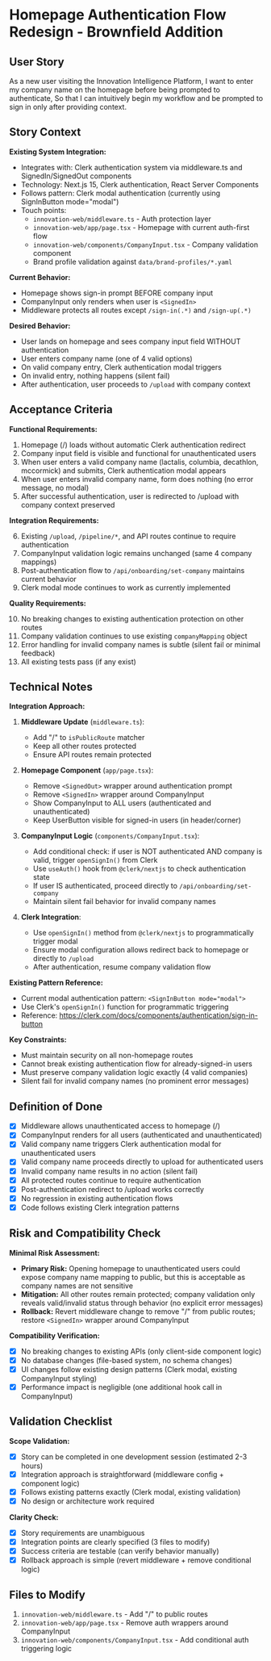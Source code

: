 # Homepage Authentication Flow Redesign - Brownfield Addition

## User Story

As a new user visiting the Innovation Intelligence Platform,
I want to enter my company name on the homepage before being prompted to authenticate,
So that I can intuitively begin my workflow and be prompted to sign in only after providing context.

## Story Context

**Existing System Integration:**

- Integrates with: Clerk authentication system via middleware.ts and SignedIn/SignedOut components
- Technology: Next.js 15, Clerk authentication, React Server Components
- Follows pattern: Clerk modal authentication (currently using SignInButton mode="modal")
- Touch points:
  - `innovation-web/middleware.ts` - Auth protection layer
  - `innovation-web/app/page.tsx` - Homepage with current auth-first flow
  - `innovation-web/components/CompanyInput.tsx` - Company validation component
  - Brand profile validation against `data/brand-profiles/*.yaml`

**Current Behavior:**
- Homepage shows sign-in prompt BEFORE company input
- CompanyInput only renders when user is `<SignedIn>`
- Middleware protects all routes except `/sign-in(.*)` and `/sign-up(.*)`

**Desired Behavior:**
- User lands on homepage and sees company input field WITHOUT authentication
- User enters company name (one of 4 valid options)
- On valid company entry, Clerk authentication modal triggers
- On invalid entry, nothing happens (silent fail)
- After authentication, user proceeds to `/upload` with company context

## Acceptance Criteria

**Functional Requirements:**

1. Homepage (/) loads without automatic Clerk authentication redirect
2. Company input field is visible and functional for unauthenticated users
3. When user enters a valid company name (lactalis, columbia, decathlon, mccormick) and submits, Clerk authentication modal appears
4. When user enters invalid company name, form does nothing (no error message, no modal)
5. After successful authentication, user is redirected to /upload with company context preserved

**Integration Requirements:**

6. Existing `/upload`, `/pipeline/*`, and API routes continue to require authentication
7. CompanyInput validation logic remains unchanged (same 4 company mappings)
8. Post-authentication flow to `/api/onboarding/set-company` maintains current behavior
9. Clerk modal mode continues to work as currently implemented

**Quality Requirements:**

10. No breaking changes to existing authentication protection on other routes
11. Company validation continues to use existing `companyMapping` object
12. Error handling for invalid company names is subtle (silent fail or minimal feedback)
13. All existing tests pass (if any exist)

## Technical Notes

**Integration Approach:**

1. **Middleware Update** (`middleware.ts`):
   - Add "/" to `isPublicRoute` matcher
   - Keep all other routes protected
   - Ensure API routes remain protected

2. **Homepage Component** (`app/page.tsx`):
   - Remove `<SignedOut>` wrapper around authentication prompt
   - Remove `<SignedIn>` wrapper around CompanyInput
   - Show CompanyInput to ALL users (authenticated and unauthenticated)
   - Keep UserButton visible for signed-in users (in header/corner)

3. **CompanyInput Logic** (`components/CompanyInput.tsx`):
   - Add conditional check: if user is NOT authenticated AND company is valid, trigger `openSignIn()` from Clerk
   - Use `useAuth()` hook from `@clerk/nextjs` to check authentication state
   - If user IS authenticated, proceed directly to `/api/onboarding/set-company`
   - Maintain silent fail behavior for invalid company names

4. **Clerk Integration**:
   - Use `openSignIn()` method from `@clerk/nextjs` to programmatically trigger modal
   - Ensure modal configuration allows redirect back to homepage or directly to `/upload`
   - After authentication, resume company validation flow

**Existing Pattern Reference:**
- Current modal authentication pattern: `<SignInButton mode="modal">`
- Use Clerk's `openSignIn()` function for programmatic triggering
- Reference: https://clerk.com/docs/components/authentication/sign-in-button

**Key Constraints:**
- Must maintain security on all non-homepage routes
- Cannot break existing authentication flow for already-signed-in users
- Must preserve company validation logic exactly (4 valid companies)
- Silent fail for invalid company names (no prominent error messages)

## Definition of Done

- [x] Middleware allows unauthenticated access to homepage (/)
- [x] CompanyInput renders for all users (authenticated and unauthenticated)
- [x] Valid company name triggers Clerk authentication modal for unauthenticated users
- [x] Valid company name proceeds directly to upload for authenticated users
- [x] Invalid company name results in no action (silent fail)
- [x] All protected routes continue to require authentication
- [x] Post-authentication redirect to /upload works correctly
- [x] No regression in existing authentication flows
- [x] Code follows existing Clerk integration patterns

## Risk and Compatibility Check

**Minimal Risk Assessment:**

- **Primary Risk:** Opening homepage to unauthenticated users could expose company name mapping to public, but this is acceptable as company names are not sensitive
- **Mitigation:** All other routes remain protected; company validation only reveals valid/invalid status through behavior (no explicit error messages)
- **Rollback:** Revert middleware change to remove "/" from public routes; restore `<SignedIn>` wrapper around CompanyInput

**Compatibility Verification:**

- [x] No breaking changes to existing APIs (only client-side component logic)
- [x] No database changes (file-based system, no schema changes)
- [x] UI changes follow existing design patterns (Clerk modal, existing CompanyInput styling)
- [x] Performance impact is negligible (one additional hook call in CompanyInput)

## Validation Checklist

**Scope Validation:**

- [x] Story can be completed in one development session (estimated 2-3 hours)
- [x] Integration approach is straightforward (middleware config + component logic)
- [x] Follows existing patterns exactly (Clerk modal, existing validation)
- [x] No design or architecture work required

**Clarity Check:**

- [x] Story requirements are unambiguous
- [x] Integration points are clearly specified (3 files to modify)
- [x] Success criteria are testable (can verify behavior manually)
- [x] Rollback approach is simple (revert middleware + remove conditional logic)

## Files to Modify

1. `innovation-web/middleware.ts` - Add "/" to public routes
2. `innovation-web/app/page.tsx` - Remove auth wrappers around CompanyInput
3. `innovation-web/components/CompanyInput.tsx` - Add conditional auth triggering logic
